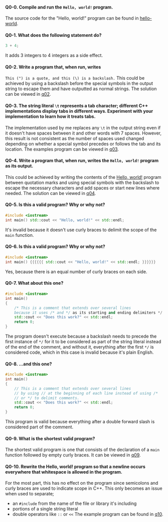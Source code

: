 #### Q0-0. Compile and run the `Hello, world!` program.
The source code for the "Hello, world!" program can be found in [hello-world](hello-world.cpp).

#### Q0-1. What does the following statement do?
```c++
3 + 4;
```
It adds 3 integers to 4 integers as a side effect.

#### Q0-2. Write a program that, when run, writes
`This (") is a quote, and this (\) is a backslash.`
This could be achieved by using a backslash before the special symbols in the output string to escape them and have outputted as normal strings. The solution can be viewed in [q02](q02.cpp).

#### Q0-3. The string literal `\t` represents a tab character; different C++ implementations display tabs in different ways. Experiment with your implementation to learn how it treats tabs.
The implementation used by me replaces any `\t` in the output string even if it doesn't have spaces between it and other words with 7 spaces. However, this result is not consistent as the number of spaces used changed depending on whether a special symbol precedes or follows the tab and its location. The examples program can be viewed in [q03](q03.cpp).

#### Q0-4. Write a program that, when run, writes the `Hello, world!` program as its output.
This could be achieved by writing the contents of the [Hello, world!](hello-world.cpp) program between quotation marks and using special symbols with the backslash to escape the necessary characters and add spaces or start new lines where needed. The solution can be viewed in [q04](q04.cpp).

#### Q0-5. Is this a valid program? Why or why not?
```c++
#include <iostream>
int main() std::cout << "Hello, world!" << std::endl;
```
It's invalid because it doesn't use curly braces to delimit the scope of the `main` function.

#### Q0-6. Is this a valid program? Why or why not?
```c++
#include <iostream>
int main() {{{{{{ std::cout << "Hello, world!" << std::endl; }}}}}}
```
Yes, because there is an equal number of curly braces on each side.

#### Q0-7. What about this one?
```c++
#include <iostream>
int main()
{
	/* This is a comment that extends over several lines
	because it uses /* and */ as its starting and ending delimiters */
	std::cout << "Does this work?" << std::endl;
	return 0;
}
```
The program doesn't execute because a backslash needs to precede the first instance of `*/` for it to be considered as part of the string literal instead of the end of the comment, and without it, everything after the first `*/` is considered code, which in this case is invalid because it's plain English.

#### Q0-8. ...and this one?
```c++
#include <iostream>
int main()
{
	// This is a comment that extends over several lines
	// by using // at the beginning of each line instead of using /*
	// or */ to delimit comments.
	std::cout << "Does this work?" << std::endl;
	return 0;
}
```
This program is valid because everything after a double forward slash is considered part of the comment.

#### Q0-9. What is the shortest valid program?
The shortest valid program is one that consists of the declaration of a `main` function followed by empty curly braces. It can be viewed in [q09](q09.cpp).

#### Q0-10. Rewrite the Hello, world! program so that a newline occurs everywhere that whitespace is allowed in the program.
For the most part, this has no effect on the program since semicolons and curly braces are used to indicate scope in C++. This only becomes an issue when used to separate;
- an `#include` from the name of the file or library it's including
- portions of a single string literal
- double operators like `::` or `<<`
The example program can be found in [q10](q10.cpp).